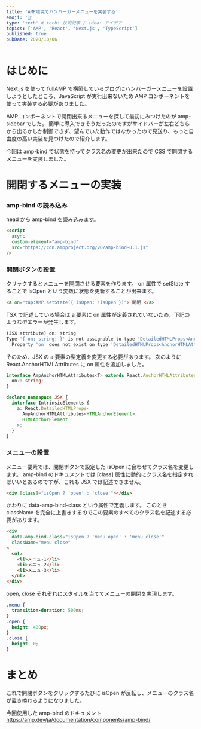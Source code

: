 ```yaml
---
title: 'AMP環境でハンバーガーメニューを実装する'
emoji: '📖'
type: 'tech' # tech: 技術記事 / idea: アイデア
topics: ['AMP', 'React', 'Next.js', 'TypeScript']
published: true
pubDate: 2020/10/06
---
```


# はじめに

Next.js を使って fullAMP で構築している[ブログ](https://ria0130.dev/)にハンバーガーメニューを設置しようとしたところ、JavaScript が実行出来ないため AMP コンポーネントを使って実装する必要がありました。

AMP コンポーネントで開閉出来るメニューを探して最初にみつけたのが amp-sidebar でした。
簡単に導入できそうだったのですがサイドバーが左右どちらから出るかしか制御できず、望んでいた動作ではなかったので見送り、もっと自由度の高い実装を見つけたので紹介します。

今回は amp-bind で状態を持ってクラス名の変更が出来たので CSS で開閉するメニューを実装しました。

# 開閉するメニューの実装

### amp-bind の読み込み

head から amp-bind を読み込みます。

```html
<script
  async
  custom-element="amp-bind"
  src="https://cdn.ampproject.org/v0/amp-bind-0.1.js"
/>
```

### 開閉ボタンの設置

クリックするとメニューを開閉させる要素を作ります。
on 属性で setState することで isOpen という変数に状態を更新することが出来ます。

```html
<a on="tap:AMP.setState({ isOpen: !isOpen })"> 開閉 </a>
```

TSX で記述している場合は a 要素に on 属性が定義されていないため、下記のような型エラーが発生します。

```sh
(JSX attribute) on: string
Type '{ on: string; }' is not assignable to type 'DetailedHTMLProps<AnchorHTMLAttributes<HTMLAnchorElement>, HTMLAnchorElement>'.
  Property 'on' does not exist on type 'DetailedHTMLProps<AnchorHTMLAttributes<HTMLAnchorElement>, HTMLAnchorElement>'.ts(2322)
```

そのため、JSX の a 要素の型定義を変更する必要があります。
次のように React.AnchorHTMLAttributes に on 属性を追加しました。

```typescript
interface AmpAnchorHTMLAttributes<T> extends React.AnchorHTMLAttributes<T> {
  on?: string;
}

declare namespace JSX {
  interface IntrinsicElements {
    a: React.DetailedHTMLProps<
      AmpAnchorHTMLAttributes<HTMLAnchorElement>,
      HTMLAnchorElement
    >;
  }
}
```

### メニューの設置

メニュー要素では、開閉ボタンで設定した isOpen に合わせてクラス名を変更します。
amp-bind のドキュメントでは [class] 属性に動的にクラス名を指定すればいいとあるのですが、これも JSX では記述できません。

```html
<div [class]="isOpen ? 'open' : 'close'"></div>
```

かわりに data-amp-bind-class という属性で定義します。
このとき className を完全に上書きするのでこの要素のすべてのクラス名を記述する必要があります。

```html
<div
  data-amp-bind-class="isOpen ? 'menu open' : 'menu close'"
  className="menu close"
>
  <ul>
    <li>メニュ-1</li>
    <li>メニュ-2</li>
    <li>メニュ-3</li>
  </ul>
</div>
```

open, close それぞれにスタイルを当ててメニューの開閉を実現します。

```css
.menu {
  transition-duration: 500ms;
}
.open {
  height: 400px;
}
.close {
  height: 0;
}
```

# まとめ

これで開閉ボタンをクリックするたびに isOpen が反転し、メニューのクラス名が置き換わるようになりました。

今回使用した amp-bind のドキュメント
https://amp.dev/ja/documentation/components/amp-bind/
